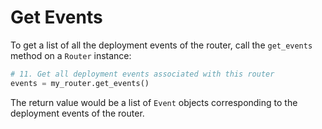# Get Events

To get a list of all the deployment events of the router, call the `get_events` method on a `Router` instance:

```python
# 11. Get all deployment events associated with this router
events = my_router.get_events()
```

The return value would be a list of `Event` objects corresponding to the deployment events of the router.